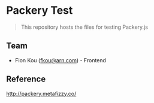 # Packery Test 

> This repository hosts the files for testing Packery.js

Team
----

* Fion Kou (fkou@arn.com) - Frontend

Reference
------------
http://packery.metafizzy.co/



